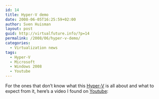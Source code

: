 ```yaml
---
id: 14
title: Hyper-V demo
date: 2008-06-05T16:25:59+02:00
author: Sven Huisman
layout: post
guid: http://virtualfuture.info/?p=14
permalink: /2008/06/hyper-v-demo/
categories:
  - Virtualization news
tags:
  - Hyper-V
  - Microsoft
  - Windows 2008
  - Youtube
---
```

For the ones that don&#8217;t know what this <a title="Hyper-V" href="http://www.microsoft.com/windowsserver2008/en/us/virtualization-consolidation.aspx" target="_blank">Hyper-V</a> is all about and what to expect from it, here&#8217;s a video I found on <a title="Youtube" href="http://www.youtube.com" target="_blank">Youtube</a>: